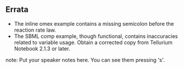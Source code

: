 ##  Errata

* The inline omex example contains a missing semicolon before the reaction rate law.
* The SBML comp example, though functional, contains inaccuracies related to variable usage. Obtain a corrected copy from Tellurium Notebook 2.1.3 or later.

note:
    Put your speaker notes here.
    You can see them pressing 's'.
